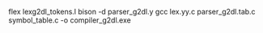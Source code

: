 flex lexg2dl_tokens.l
bison -d parser_g2dl.y
gcc lex.yy.c parser_g2dl.tab.c symbol_table.c -o compiler_g2dl.exe